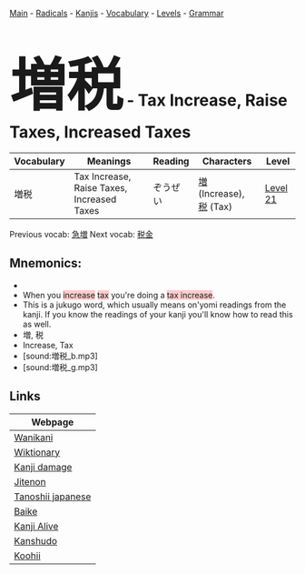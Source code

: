 <style> bigfont {font-size: 100px}</style>
[Main](../README.md) -
[Radicals](../radicals.md) -
[Kanjis](../kanjis.md) -
[Vocabulary](../vocabulary.md) -
[Levels](../levels.md) -
[Grammar](../grammar.md)
# <bigfont> 増税</bigfont> - Tax Increase, Raise Taxes, Increased Taxes 

| Vocabulary | Meanings | Reading | Characters | Level |
| --- | --- | --- | --- | --- |
| 増税 | Tax Increase, Raise Taxes, Increased Taxes | ぞうぜい |  [増](../kanjis/増.md) (Increase), [税](../kanjis/税.md) (Tax) | [Level 21](../levels/wk_level21.md) |

Previous vocab: [急増](急増.md) Next vocab: [税金](税金.md) 

## Mnemonics:

* 
* When you <span style="background-color:#ffcccb"> increase</span> <span style="background-color:#ffcccb"> tax</span> you're doing a <span style="background-color:#ffcccb"> tax increase</span>.
* This is a jukugo word, which usually means on'yomi readings from the kanji. If you know the readings of your kanji you'll know how to read this as well.
* 増, 税
* Increase, Tax
* [sound:増税_b.mp3]
* [sound:増税_g.mp3]


## Links 

| Webpage |
| --- |
| [Wanikani          ](https://www.wanikani.com/kanji/増税) |
| [Wiktionary        ](https://en.wiktionary.org/wiki/増税) |
| [Kanji damage      ](http://www.kanjidamage.com/kanji/search?utf8=✓&q=増税) |
| [Jitenon           ](https://jitenon.com/kanji/増税) |
| [Tanoshii japanese ](https://www.tanoshiijapanese.com/dictionary/kanji.cfm?k=増税) |
| [Baike             ](https://baike.baidu.com/item/増税) |
| [Kanji Alive       ](https://app.kanjialive.com/増税) |
| [Kanshudo          ](https://www.kanshudo.com/searchmn?q=増税) |
| [Koohii            ](https://kanji.koohii.com/study/kanji/増税) |
